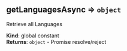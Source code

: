 <a name="getLanguagesAsync"></a>

## getLanguagesAsync ⇒ <code>object</code>

Retrieve all Languages

**Kind**: global constant  
**Returns**: <code>object</code> - Promise resolve/reject
